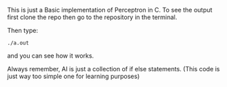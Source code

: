 This is just a Basic implementation of Perceptron in C. To see the output first clone the repo then go to the repository in the terminal. 

Then type: 

```./a.out```

and you can see how it works. 

Always remember, AI is just a collection of if else statements. (This code is just way too simple one for learning purposes)
